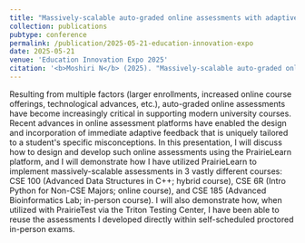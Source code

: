 ```yaml
---
title: "Massively-scalable auto-graded online assessments with adaptive feedback using PrairieLearn"
collection: publications
pubtype: conference
permalink: /publication/2025-05-21-education-innovation-expo
date: 2025-05-21
venue: 'Education Innovation Expo 2025'
citation: '<b>Moshiri N</b> (2025). "Massively-scalable auto-graded online assessments with adaptive feedback using PrairieLearn." <i>Education Innovation Expo 2025</i>. Talk.'
---
```

Resulting from multiple factors (larger enrollments, increased online course offerings, technological advances, etc.), auto-graded online assessments have become increasingly critical in supporting modern university courses. Recent advances in online assessment platforms have enabled the design and incorporation of immediate adaptive feedback that is uniquely tailored to a student's specific misconceptions. In this presentation, I will discuss how to design and develop such online assessments using the PrairieLearn platform, and I will demonstrate how I have utilized PrairieLearn to implement massively-scalable assessments in 3 vastly different courses: CSE 100 (Advanced Data Structures in C++; hybrid course), CSE 6R (Intro Python for Non-CSE Majors; online course), and CSE 185 (Advanced Bioinformatics Lab; in-person course). I will also demonstrate how, when utilized with PrairieTest via the Triton Testing Center, I have been able to reuse the assessments I developed directly within self-scheduled proctored in-person exams.
